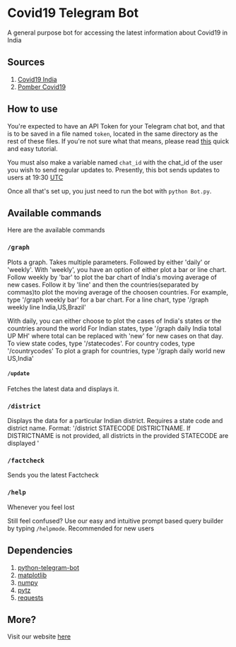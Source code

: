# Covid19 Telegram Bot
 A general purpose bot for accessing the latest information about Covid19 in India
 
 ## Sources
 
1. [Covid19 India](https://github.com/covid19india/api)
2. [Pomber Covid19](https://github.com/pomber/covid19)
 
 ## How to use
 
You're expected to have an API Token for your Telegram chat bot, and that is to be saved in a file named `token`, located in the same directory as the rest of these files. If you're not sure what that means, please read [this](https://www.siteguarding.com/en/how-to-get-telegram-bot-api-token) quick and easy tutorial.

You must also make a variable named `chat_id` with the chat_id of the user you wish to send regular updates to. Presently, this bot sends updates to users at 19:30 [UTC](time.is/utc)

Once all that's set up, you just need to run the bot with `python Bot.py`. 

## Available commands 

Here are the available commands

### `/graph` 

Plots a graph. Takes multiple parameters. Followed by either 'daily' or 'weekly'. With 'weekly', you have an option of either plot a bar or line chart. Follow weekly by 'bar' to plot the bar chart of India's moving average of new cases. 
Follow it by 'line' and then the countries(separated by commas)to plot the moving average of the choosen countries. For example, type '/graph weekly bar' for a bar chart. For a line chart, type '/graph weekly line India,US,Brazil' 

With daily, you can either choose to plot the cases of India's states or the countries around the world For Indian states, type '/graph daily India total UP MH' where total can be replaced with 'new' for new cases on that day. To view state codes, type '/statecodes'. For country codes, type '/countrycodes' To plot a graph for countries, type '/graph daily world new US,India'

#### `/update` 

Fetches the latest data and displays it.

### `/district`

Displays the data for a particular Indian district. Requires a state code and district name. Format: '/district STATECODE DISTRICTNAME. If DISTRICTNAME is not provided, all districts in the provided STATECODE are displayed '

### `/factcheck` 

Sends you the latest Factcheck

### `/help` 

Whenever you feel lost

Still feel confused? Use our easy and intuitive prompt based query builder by typing `/helpmode`. Recommended for new users

## Dependencies

1. [python-telegram-bot](https://python-telegram-bot.org/)
2. [matplotlib](https://matplotlib.org/)
3. [numpy](https://numpy.org/)
4. [pytz](https://pypi.org/project/pytz/)
5. [requests](https://requests.readthedocs.io/en/master/)

## More?

Visit our website [here](https://thetrio.github.io/Covid19-India-Telegram-Bot/)
